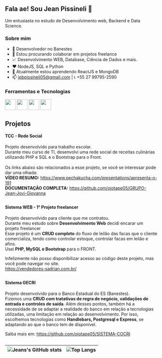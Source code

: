 ## Fala ae! Sou Jean Pissineli 🤙
Um entusiasta no estudo de Desenvolvimento web, Backend e Data Science.

### Sobre mim
  - 💼 Desenvolvedor no Banestes
  - 👯 Estou procurando colaborar em projetos freelance
  - 📈 Desenvolvimento WEB, Database, Ciência de Dados e mais.
  - ❤️ NodeJS, SQL e Python
  - 🌱 Atualmente estou aprendendo ReactJS e MongoDB
  - 📫 jpbpissineli05@gmail.com | 📞 +55 27 99795-2590

### Ferramentas e Tecnologias
<img loading="lazy" height="35rem" width="35rem" src="https://cdn.jsdelivr.net/gh/devicons/devicon/icons/nodejs/nodejs-original.svg" /> <img loading="lazy" height="35rem" width="35rem" src="https://cdn.jsdelivr.net/gh/devicons/devicon/icons/python/python-original.svg" />
<img loading="lazy" height="35rem" width="35rem" src="https://cdn.jsdelivr.net/gh/devicons/devicon/icons/mysql/mysql-original.svg" />
<img loading="lazy" height="35rem" width="35rem" src="https://cdn.jsdelivr.net/gh/devicons/devicon/icons/react/react-original.svg" />

## Projetos
#### TCC - Rede Social
Projeto desenvolvido para trabalho escolar.<br>
Durante meu curso de TI, desenvolvi uma rede social de receitas culinárias utilizando PHP e SQL e o Bootstrap para o Front.
<br><br>
Os links abaixo são relacionados a esse projeto, se você se interessar pode dar uma olhada:<br>
<b>VÍDEO RESUMO:</b> https://www.pechakucha.com/presentations/apresenta-o-191<br>
<b>DOCUMENTAÇÃO COMPLETA:</b> https://github.com/ojotape05/GRUPO-Jean-Jovi-Giovanna
##
#### Sistema WEB - 1° Projeto freelancer
Projeto desenvolvido para cliente que me contratou.<br>
Durante meu estudo sobre <b>Desenvolvimento Web</b> decidi encarar um projeto freelancer<br>
Esse projeto é um <b>CRUD completo</b> do fluxo de leilão das facas que o cliente comercializa, tendo como controlar estoque, controlar facas em leilão e afins.<br>
Usei <b>PHP, MySQL e Bootstrap</b> para o FRONT.<br>

Infelizmente não posso disponibilizar acesso ao código deste projeto, mas você pode navegar no site.<br>
https://vendedores-sadrian.com.br/
##
#### Sistema GECRI
Projeto desenvolvido para o Banco Estadual do ES (Banestes).<br>
Fizemos uma <b>CRUD com tratativas de regra de negócio, validações de entrada e controles de saída</b>. Além desses pontos, também há a necessidade de se adaptar a realidade do banco em relação a tecnologias utilizadas, uma limitação em relação ao desenvolvimento. Por isso, escolhemos tecnologias como <b>Handlebars, Postgresql e Express</b>, se adaptando ao que o banco tem de disponível.

Saiba mais em: https://github.com/ojotape05/SISTEMA-COCRI
##

| ![Jeans's GitHub stats](https://github-readme-stats.vercel.app/api?username=ojotape05&show_icons=true&theme=merko) | ![Top Langs](https://github-readme-stats.vercel.app/api/top-langs/?username=ojotape05&layout=compact) |
| ------------- | ------------- |

